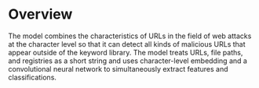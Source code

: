 # Overview
The model combines the characteristics of URLs in the field of web attacks at the character level so that it can detect all kinds of malicious URLs that appear outside of the keyword library. The model treats URLs, file paths, and registries as a short string and uses character-level embedding and a convolutional neural network to simultaneously extract features and classifications.
